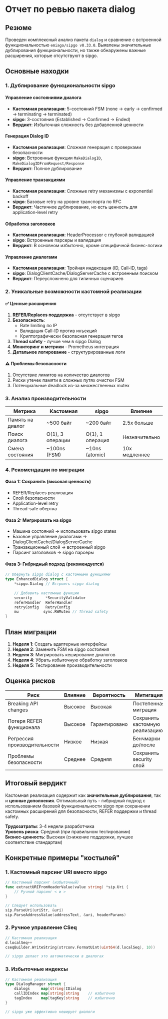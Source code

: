 # Отчет по ревью пакета dialog

## Резюме

Проведен комплексный анализ пакета `dialog` и сравнение с встроенной функциональностью `emiago/sipgo v0.33.0`. Выявлены значительные дублирования функциональности, но также обнаружены важные расширения, которые отсутствуют в sipgo.

## Основные находки

### 1. Дублирование функциональности sipgo

#### Управление состояниями диалога
- **Кастомная реализация**: 5-состояний FSM (none → early → confirmed → terminating → terminated)
- **sipgo**: 3-состояния (Established → Confirmed → Ended)
- **Вердикт**: Избыточная сложность без добавленной ценности

#### Генерация Dialog ID
- **Кастомная реализация**: Сложная генерация с проверками безопасности
- **sipgo**: Встроенные функции `MakeDialogID`, `MakeDialogIDFromRequest/Response`
- **Вердикт**: Полное дублирование

#### Управление транзакциями
- **Кастомная реализация**: Сложные retry механизмы с exponential backoff
- **sipgo**: Базовые retry на уровне транспорта по RFC
- **Вердикт**: Частичное дублирование, но есть ценность для application-level retry

#### Обработка заголовков
- **Кастомная реализация**: HeaderProcessor с глубокой валидацией
- **sipgo**: Встроенные парсеры и валидация
- **Вердикт**: В основном избыточно, кроме специфичной бизнес-логики

#### Управление диалогами
- **Кастомная реализация**: Тройная индексация (ID, Call-ID, tags)
- **sipgo**: DialogClientCache/DialogServerCache с встроенным поиском
- **Вердикт**: Переусложнено для типичных сценариев

### 2. Уникальные возможности кастомной реализации

#### ✅ Ценные расширения
1. **REFER/Replaces поддержка** - отсутствует в sipgo
2. **Безопасность**:
   - Rate limiting по IP
   - Валидация Call-ID против инъекций
   - Криптографически безопасная генерация тегов
3. **Thread safety** - лучше чем в sipgo Dialog
4. **Мониторинг и метрики** - Prometheus интеграция
5. **Детальное логирование** - структурированные логи

#### ⚠️ Проблемы безопасности
1. Отсутствие лимитов на количество диалогов
2. Риски утечек памяти в сложных путях очистки FSM
3. Потенциальные deadlock из-за множественных mutex

### 3. Анализ производительности

| Метрика | Кастомная | sipgo | Влияние |
|---------|-----------|--------|---------|
| Память на диалог | ~500 байт | ~200 байт | 2.5x больше |
| Поиск диалога | O(1), 3 операции | O(1), 1 операция | Незначительно |
| Смена состояния | ~100ns (FSM) | ~10ns (atomic) | 10x медленнее |

### 4. Рекомендации по миграции

#### Фаза 1: Сохранить (высокая ценность)
- REFER/Replaces реализация
- Слой безопасности
- Application-level retry
- Thread-safe обертка

#### Фаза 2: Мигрировать на sipgo
- Машина состояний → использовать sipgo states
- Базовое управление диалогами → DialogClientCache/DialogServerCache
- Транзакционный слой → встроенный sipgo
- Парсинг заголовков → sipgo парсеры

#### Фаза 3: Гибридный подход (рекомендуется)

```go
// Обернуть sipgo dialog с кастомными функциями
type EnhancedDialog struct {
    *sipgo.Dialog // Встроить sipgo dialog
    
    // Добавить кастомные функции
    security      *SecurityValidator
    referHandler  ReferHandler
    retryConfig   RetryConfig
    mu           sync.RWMutex // Thread safety
}
```

## План миграции

1. **Неделя 1**: Создать адаптерные интерфейсы
2. **Неделя 2**: Заменить FSM на sipgo состояния
3. **Неделя 3**: Мигрировать кеширование диалогов
4. **Неделя 4**: Убрать избыточную обработку заголовков
5. **Неделя 5**: Тестирование производительности

## Оценка рисков

| Риск | Влияние | Вероятность | Митигация |
|------|---------|-------------|-----------|
| Breaking API changes | Высокое | Высокая | Постепенная миграция |
| Потеря REFER функционала | Высокое | Гарантировано | Сохранить кастомную реализацию |
| Регрессия производительности | Низкое | Низкая | Бенчмарки до/после |
| Проблемы безопасности | Среднее | Средняя | Сохранить security слой |

## Итоговый вердикт

Кастомная реализация содержит как **значительные дублирования**, так и **ценные дополнения**. Оптимальный путь - гибридный подход с использованием базовой функциональности sipgo при сохранении кастомных расширений для безопасности, REFER поддержки и thread safety.

**Трудозатраты**: 3-4 недели разработчика  
**Уровень риска**: Средний (при правильном тестировании)  
**Бизнес-ценность**: Высокая (снижение поддержки, лучшее соответствие стандартам)

## Конкретные примеры "костылей"

### 1. Кастомный парсинг URI вместо sipgo
```go
// Кастомный парсинг (избыточный)
func extractURIFromHeaderValue(value string) *sip.Uri {
    // Ручной парсинг < и >
}

// Следует использовать
sip.ParseUri(uriStr, &uri)
sip.ParseAddressValue(addressText, &uri, headerParams)
```

### 2. Ручное управление CSeq
```go
// Кастомная реализация
d.localSeq++
cseqBuilder.WriteString(strconv.FormatUint(uint64(d.localSeq), 10))

// sipgo делает это автоматически в диалогах
```

### 3. Избыточные индексы
```go
// Кастомная реализация
type DialogManager struct {
    dialogs     map[string]IDialog
    callIDIndex map[string]string    // избыточно
    tagIndex    map[tagKey]string    // избыточно
}

// sipgo уже эффективно кеширует диалоги
```